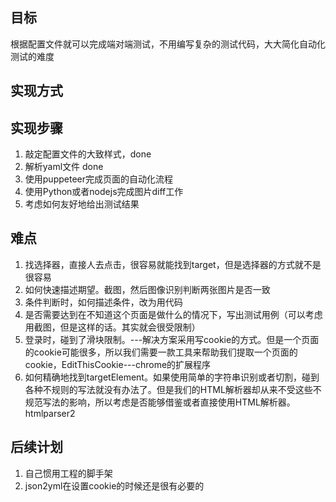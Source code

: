 ## 目标

根据配置文件就可以完成端对端测试，不用编写复杂的测试代码，大大简化自动化测试的难度

## 实现方式



## 实现步骤

1. 敲定配置文件的大致样式，done
2. 解析yaml文件 done
3. 使用puppeteer完成页面的自动化流程
4. 使用Python或者nodejs完成图片diff工作
5. 考虑如何友好地给出测试结果


## 难点

1. 找选择器，直接人去点击，很容易就能找到target，但是选择器的方式就不是很容易
2. 如何快速描述期望。截图，然后图像识别判断两张图片是否一致
3. 条件判断时，如何描述条件，改为用代码
4. 是否需要达到在不知道这个页面是做什么的情况下，写出测试用例（可以考虑用截图，但是这样的话。其实就会很受限制）
5. 登录时，碰到了滑块限制。---解决方案采用写cookie的方式。但是一个页面的cookie可能很多，所以我们需要一款工具来帮助我们提取一个页面的cookie，EditThisCookie---chrome的扩展程序
6. 如何精确地找到targetElement。如果使用简单的字符串识别或者切割，碰到各种不规则的写法就没有办法了。但是我们的HTML解析器却从来不受这些不规范写法的影响，所以考虑是否能够借鉴或者直接使用HTML解析器。 htmlparser2

## 后续计划

1. 自己惯用工程的脚手架
2. json2yml在设置cookie的时候还是很有必要的